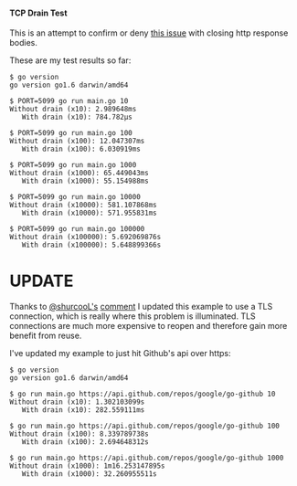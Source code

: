 #### TCP Drain Test

This is an attempt to confirm or deny [this issue](https://github.com/google/go-github/pull/317) with closing http response bodies.

These are my test results so far:

```
$ go version
go version go1.6 darwin/amd64

$ PORT=5099 go run main.go 10
Without drain (x10): 2.989648ms
   With drain (x10): 784.782µs

$ PORT=5099 go run main.go 100
Without drain (x100): 12.047307ms
   With drain (x100): 6.030919ms

$ PORT=5099 go run main.go 1000
Without drain (x1000): 65.449043ms
   With drain (x1000): 55.154988ms

$ PORT=5099 go run main.go 10000
Without drain (x10000): 581.107868ms
   With drain (x10000): 571.955831ms

$ PORT=5099 go run main.go 100000
Without drain (x100000): 5.692069876s
   With drain (x100000): 5.648899366s
```

# UPDATE

Thanks to [@shurcooL's](https://github.com/shurcooL) [comment](https://github.com/google/go-github/pull/317#issuecomment-203017726) I updated this example to use a TLS connection, which is really where this problem is illuminated. TLS connections are much more expensive to reopen and therefore gain more benefit from reuse.

I've updated my example to just hit Github's api over https:

```
$ go version
go version go1.6 darwin/amd64

$ go run main.go https://api.github.com/repos/google/go-github 10
Without drain (x10): 1.302103099s
   With drain (x10): 282.559111ms

$ go run main.go https://api.github.com/repos/google/go-github 100
Without drain (x100): 8.339789738s
   With drain (x100): 2.694648312s

$ go run main.go https://api.github.com/repos/google/go-github 1000
Without drain (x1000): 1m16.253147895s
   With drain (x1000): 32.260955511s
```


